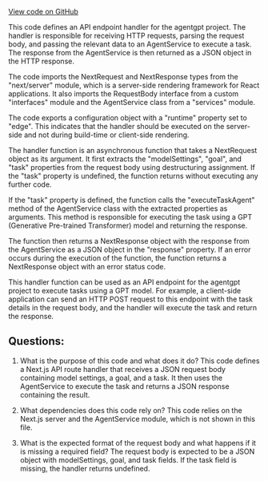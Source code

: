 [View code on GitHub](/src/pages/api/execute.ts)

This code defines an API endpoint handler for the agentgpt project. The handler is responsible for receiving HTTP requests, parsing the request body, and passing the relevant data to an AgentService to execute a task. The response from the AgentService is then returned as a JSON object in the HTTP response.

The code imports the NextRequest and NextResponse types from the "next/server" module, which is a server-side rendering framework for React applications. It also imports the RequestBody interface from a custom "interfaces" module and the AgentService class from a "services" module.

The code exports a configuration object with a "runtime" property set to "edge". This indicates that the handler should be executed on the server-side and not during build-time or client-side rendering.

The handler function is an asynchronous function that takes a NextRequest object as its argument. It first extracts the "modelSettings", "goal", and "task" properties from the request body using destructuring assignment. If the "task" property is undefined, the function returns without executing any further code.

If the "task" property is defined, the function calls the "executeTaskAgent" method of the AgentService class with the extracted properties as arguments. This method is responsible for executing the task using a GPT (Generative Pre-trained Transformer) model and returning the response.

The function then returns a NextResponse object with the response from the AgentService as a JSON object in the "response" property. If an error occurs during the execution of the function, the function returns a NextResponse object with an error status code.

This handler function can be used as an API endpoint for the agentgpt project to execute tasks using a GPT model. For example, a client-side application can send an HTTP POST request to this endpoint with the task details in the request body, and the handler will execute the task and return the response.
## Questions: 
 1. What is the purpose of this code and what does it do?
   This code defines a Next.js API route handler that receives a JSON request body containing model settings, a goal, and a task. It then uses the AgentService to execute the task and returns a JSON response containing the result.

2. What dependencies does this code rely on?
   This code relies on the Next.js server and the AgentService module, which is not shown in this file.

3. What is the expected format of the request body and what happens if it is missing a required field?
   The request body is expected to be a JSON object with modelSettings, goal, and task fields. If the task field is missing, the handler returns undefined.